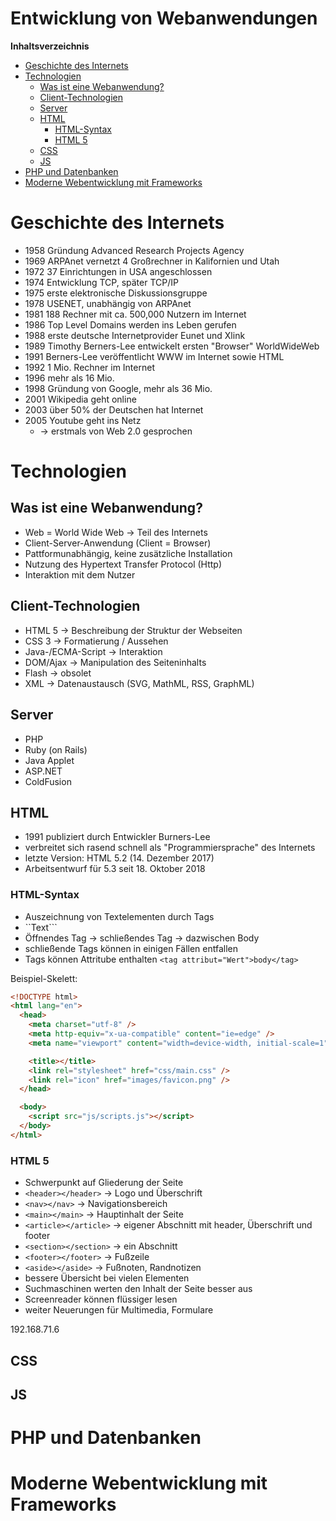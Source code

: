<!----------
title: "Entwicklung von Webanwendungen"
date: "Semester 5"
keywords: [Entwicklung von Webanwendungen, Webbasierte Anwendungen, PRO, DHGE, Semester 5]
---------->

Entwicklung von Webanwendungen
==============================

<!-- START doctoc generated TOC please keep comment here to allow auto update -->
<!-- DON'T EDIT THIS SECTION, INSTEAD RE-RUN doctoc TO UPDATE -->
**Inhaltsverzeichnis**

- [Geschichte des Internets](#geschichte-des-internets)
- [Technologien](#technologien)
  - [Was ist eine Webanwendung?](#was-ist-eine-webanwendung)
  - [Client-Technologien](#client-technologien)
  - [Server](#server)
  - [HTML](#html)
    - [HTML-Syntax](#html-syntax)
    - [HTML 5](#html-5)
  - [CSS](#css)
  - [JS](#js)
- [PHP und Datenbanken](#php-und-datenbanken)
- [Moderne Webentwicklung mit Frameworks](#moderne-webentwicklung-mit-frameworks)

<!-- END doctoc generated TOC please keep comment here to allow auto update -->

<!--newpage-->

# Geschichte des Internets

- 1958 Gründung Advanced Research Projects Agency
- 1969 ARPAnet vernetzt 4 Großrechner in Kalifornien und Utah
- 1972 37 Einrichtungen in USA angeschlossen
- 1974 Entwicklung TCP, später TCP/IP
- 1975 erste elektronische Diskussionsgruppe
- 1978 USENET, unabhängig von ARPAnet
- 1981 188 Rechner mit ca. 500,000 Nutzern im Internet
- 1986 Top Level Domains werden ins Leben gerufen
- 1988 erste deutsche Internetprovider Eunet und Xlink
- 1989 Timothy Berners-Lee entwickelt ersten "Browser" WorldWideWeb
- 1991 Berners-Lee veröffentlicht WWW im Internet sowie HTML
- 1992 1 Mio. Rechner im Internet
- 1996 mehr als 16 Mio.
- 1998 Gründung von Google, mehr als 36 Mio.
- 2001 Wikipedia geht online
- 2003 über 50% der Deutschen hat Internet
- 2005 Youtube geht ins Netz
  - $\rightarrow$ erstmals von Web 2.0 gesprochen

# Technologien

## Was ist eine Webanwendung?

- Web = World Wide Web $\rightarrow$ Teil des Internets
- Client-Server-Anwendung (Client = Browser)
- Pattformunabhängig, keine zusätzliche Installation
- Nutzung des Hypertext Transfer Protocol (Http)
- Interaktion mit dem Nutzer

## Client-Technologien

- HTML 5 $\rightarrow$ Beschreibung der Struktur der Webseiten
- CSS 3 $\rightarrow$ Formatierung / Aussehen
- Java-/ECMA-Script $\rightarrow$ Interaktion
- DOM/Ajax $\rightarrow$ Manipulation des Seiteninhalts
- Flash $\rightarrow$ obsolet
- XML $\rightarrow$ Datenaustausch (SVG, MathML, RSS, GraphML)

## Server

- PHP
- Ruby (on Rails)
- Java Applet
- ASP.NET
- ColdFusion

## HTML

- 1991 publiziert durch Entwickler Burners-Lee
- verbreitet sich rasend schnell als "Programmiersprache" des Internets
- letzte Version: HTML 5.2 (14. Dezember 2017)
- Arbeitsentwurf für 5.3 seit 18. Oktober 2018

### HTML-Syntax

- Auszeichnung von Textelementen durch Tags
- ``<tag>Text</tag>```
- Öffnendes Tag $\rightarrow$ schließendes Tag $\rightarrow$ dazwischen Body
- schließende Tags können in einigen Fällen entfallen
- Tags können Attritube enthalten ```<tag attribut="Wert">body</tag>```

Beispiel-Skelett:

```html
<!DOCTYPE html>
<html lang="en">
  <head>
    <meta charset="utf-8" />
    <meta http-equiv="x-ua-compatible" content="ie=edge" />
    <meta name="viewport" content="width=device-width, initial-scale=1" />

    <title></title>
    <link rel="stylesheet" href="css/main.css" />
    <link rel="icon" href="images/favicon.png" />
  </head>

  <body>
    <script src="js/scripts.js"></script>
  </body>
</html>
```

### HTML 5

- Schwerpunkt auf Gliederung der Seite
- ```<header></header>``` $\rightarrow$ Logo und Überschrift
- ```<nav></nav>``` $\rightarrow$ Navigationsbereich
- ```<main></main>``` $\rightarrow$ Hauptinhalt der Seite
- ```<article></article>``` $\rightarrow$ eigener Abschnitt mit header, Überschrift und footer
- ```<section></section>``` $\rightarrow$ ein Abschnitt
- ```<footer></footer>``` $\rightarrow$ Fußzeile
- ```<aside></aside>``` $\rightarrow$ Fußnoten, Randnotizen
- bessere Übersicht bei vielen Elementen
- Suchmaschinen werten den Inhalt der Seite besser aus
- Screenreader können flüssiger lesen
- weiter Neuerungen für Multimedia, Formulare

192.168.71.6

## CSS

## JS

# PHP und Datenbanken

# Moderne Webentwicklung mit Frameworks